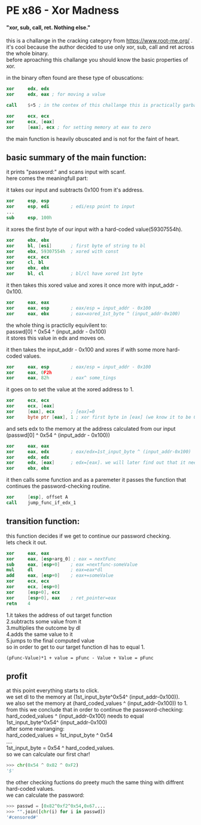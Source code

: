 # PE x86 - Xor Madness
#### "xor, sub, call, ret. Nothing else."
this is a challange in the cracking category from https://www.root-me.org/ .         
it's cool because the author decided to use only xor, sub, call and ret across the whole binary.    
before aproaching this challange you should know the basic properties of xor.         
      
in the binary often found are these type of obuscations:      
```nasm
xor     edx, edx
xor     edx, eax ; for moving a value
```
```nasm
call    $+5 ; in the contex of this challange this is practically garbage
```
```nasm
xor     ecx, ecx
xor     ecx, [eax]
xor     [eax], ecx ; for setting memory at eax to zero
```
      
the main function is heavily obuscated and is not for the faint of heart.  
## basic summary of the main function:
it prints "password:" and scans input with scanf.         
here comes the meaningfull part:         
      
it takes our input and subtracts 0x100 from it's address.   
```nasm
xor     esp, esp
xor     esp, edi        ; edi/esp point to input
...
sub     esp, 100h
```
it xores the first byte of our input with a hard-coded value(59307554h).        
```nasm
xor     ebx, ebx
xor     bl, [esi]       ; first byte of string to bl
xor     ebx, 59307554h  ; xored with const
xor     ecx, ecx
xor     cl, bl
xor     ebx, ebx
xor     bl, cl          ; bl/cl have xored 1st byte
```
it then takes this xored value and xores it once more with input_addr - 0x100.     
```nasm
xor     eax, eax
xor     eax, esp        ; eax/esp = input_addr - 0x100
xor     eax, ebx        ; eax=xored_1st_byte ^ (input_addr-0x100)
```
the whole thing is practiclly equivilent to:      
passwd[0] ^ 0x54 ^ (input_addr - 0x100)     
it stores this value in edx and moves on.      
        
it then takes the input_addr - 0x100 and xores if with some more hard-coded values.     
```nasm
xor     eax, esp        ; eax/esp = input_addr - 0x100
xor     eax, 0F2h
xor     eax, 82h        ; eax^ some_tings
```
it goes on to set the value at the xored address to 1.     
```nasm
xor     ecx, ecx
xor     ecx, [eax]
xor     [eax], ecx      ; [eax]=0
xor     byte ptr [eax], 1 ; xor first byte in [eax] (we know it to be 0 so set it to 1)
```
and sets edx to the memory at the address calculated from our input (passwd[0] ^ 0x54 ^ (input_addr - 0x100))     
```nasm
xor     eax, eax
xor     eax, edx        ; eax/edx=1st_input_byte ^ (input_addr-0x100)
xor     edx, edx
xor     edx, [eax]      ; edx=[eax]. we will later find out that it needs to be 1
xor     ebx, ebx
```
it then calls some function and as a paremeter it passes the function that continues the password-checking routine.
```nasm
xor     [esp], offset A
call    jump_func_if_edx_1
```
## transition function:
this function decides if we get to continue our password checking.     
lets check it out.      
```nasm
xor     eax, eax
xor     eax, [esp+arg_0] ; eax = nextFunc
sub     eax, [esp+0]    ; eax =nextfunc-someValue
mul     dl              ; eax=eax*dl
add     eax, [esp+0]    ; eax+=someValue
xor     ecx, ecx
xor     ecx, [esp+0]
xor     [esp+0], ecx
xor     [esp+0], eax    ; ret_pointer=eax
retn    4
```
1.it takes the address of out target function     
2.subtracts some value from it      
3.multiplies the outcome by dl      
4.adds the same value to it       
5.jumps to the final computed value       
so in order to get to our target function dl has to equal 1.     
```
(pFunc-Value)*1 + value = pFunc - Value + Value = pFunc         
```
## profit
at this point everything starts to click.       
we set dl to the memory at (1st_input_byte^0x54^ (input_addr-0x100)).       
we also set the memory at (hard_coded_values ^ (input_addr-0x100)) to 1.      
from this we conclude that in order to continue the password-checking:        
hard_coded_values ^ (input_addr-0x100) needs to equal 1st_input_byte^0x54^ (input_addr-0x100)       
after some rearranging:     
hard_coded_values = 1st_input_byte ^ 0x54      
....     
1st_input_byte = 0x54 ^ hard_coded_values.     
so we can calculate our first char!      
```python
>>> chr(0x54 ^ 0x82 ^ 0xF2)
'$'
```
the other checking fuctions do preety much the same thing with diffrent hard-coded values.      
we can calculate the password:       
```python
>>> passwd = [0x82^0xf2^0x54,0x67....
>>> "".join([chr(i) for i in passwd])
'#censored#'
```
```
